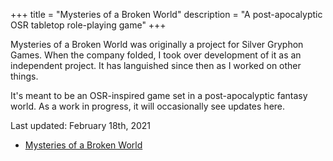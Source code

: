 +++
title = "Mysteries of a Broken World"
description = "A post-apocalyptic OSR tabletop role-playing game"
+++

Mysteries of a Broken World was originally a project for Silver Gryphon Games.
When the company folded, I took over development of it as an independent project.
It has languished since then as I worked on other things.

It's meant to be an OSR-inspired game set in a post-apocalyptic fantasy world. As
a work in progress, it will occasionally see updates here.

Last updated: February 18th, 2021

- [Mysteries of a Broken World](https://dungeonhack.nyc3.digitaloceanspaces.com/rpgs/mysteriesofabrokenworld.pdf)

